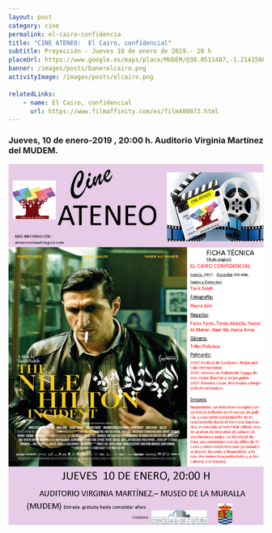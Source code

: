 ```yaml
---
layout: post
category: cine
permalink: el-cairo-confidencia
title: "CINE ATENEO:  El Cairo, confidencial"
subtitle: Proyección - Jueves 10 de enero de 2019.- 20 h
placeUrl: https://www.google.es/maps/place/MUDEM/@38.0511487,-1.2141566,15z/data=!4m5!3m4!1s0x0:0xde6031502e1b4fbc!8m2!3d38.0511487!4d-1.2141566
banner: /images/posts/banerelcairo.png
activityImage: /images/posts/elcairo.png

relatedLinks: 
    - name: El Cairo, confidencial
      url: https://www.filmaffinity.com/es/film480073.html
---
```


### Jueves, 10 de enero-2019 , 20:00 h. Auditorio Virginia Martínez del MUDEM.


![cartel](/images/posts/elcairo.png)

